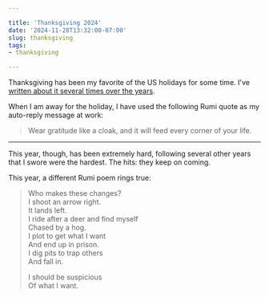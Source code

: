 ```yaml
---

title: 'Thanksgiving 2024'
date: '2024-11-28T13:32:00-07:00'
slug: thanksgiving
tags:
- thanksgiving

---
```


Thanksgiving has been my favorite of the US holidays for some time. I've [written about it several times over the years][tg].

When I am away for the holiday, I have used the following Rumi quote as my auto-reply message at work:

> Wear gratitude like a cloak, and it will feed every corner of your life.

---

This year, though, has been extremely hard, following several other years that I swore were the hardest. The hits: they keep on coming.

This year, a different Rumi poem rings true:

> Who makes these changes?<br/>
> I shoot an arrow right.<br/>
> It lands left.<br/>
> I ride after a deer and find myself<br/>
> Chased by a hog.<br/>
> I plot to get what I want<br/>
> And end up in prison.<br/>
> I dig pits to trap others<br/>
> And fall in.
>
> I should be suspicious<br/>
> Of what I want.

[tg]: /tags/thanksgiving/
